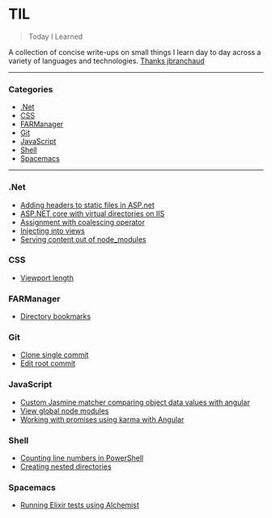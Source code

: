 # TIL

> Today I Learned

A collection of concise write-ups on small things I learn day to day across a
variety of languages and technologies. [Thanks jbranchaud](https://github.com/jbranchaud/til)

---

### Categories

* [.Net](#net)
* [CSS](#css)
* [FARManager](#farmanager)
* [Git](#git)
* [JavaScript](#javascript)
* [Shell](#shell)
* [Spacemacs](#spacemacs)

---

### .Net

- [Adding headers to static files in ASP.net](dotnet/adding-headers-to-static-files-in-aspnet.md)
- [ASP.NET core with virtual directories on IIS](aspnet-core-with-virtual-directories-on-iis.md)
- [Assignment with coalescing operator](dotnet/assignment-with-coalescing-operator.md)
- [Injecting into views](dotnet/injecting-into-views.md)
- [Serving content out of node_modules](dotnet/serving-content-out-of-node_modules.md)

### CSS

- [Viewport length](css/viewport-lengths.md)

### FARManager

- [Directory bookmarks](farmanager/directory-bookmarks.md)

### Git

- [Clone single commit](git/clone-single-commit.md)
- [Edit root commit](git/edit-root-commit.md)

### JavaScript

- [Custom Jasmine matcher comparing object data values with angular](javascript/custom-jasmine-matcher-comparing-object-data-values-with-angular.md)
- [View global node modules](javascript/view-global-node-modules.md)
- [Working with promises using karma with Angular](javascript/working-with-promises-using-karma-with-angular.md)

### Shell

- [Counting line numbers in PowerShell](shell/counting-line-numbers-in-powershell.md)
- [Creating nested directories](shell/creating-nested-directories.md)

### Spacemacs

- [Running Elixir tests using Alchemist](spacemacs/running-elixir-tests-using-alchemist.md)

